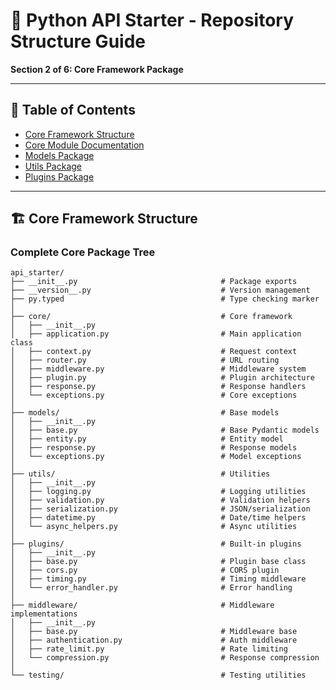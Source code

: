 # 📁 Python API Starter - Repository Structure Guide

**Section 2 of 6: Core Framework Package**

---

## 📑 Table of Contents

- [Core Framework Structure](#-core-framework-structure)
- [Core Module Documentation](#-core-module-documentation)
- [Models Package](#-models-package)
- [Utils Package](#-utils-package)
- [Plugins Package](#-plugins-package)

---

## 🏗️ Core Framework Structure

### Complete Core Package Tree

```
api_starter/
├── __init__.py                                # Package exports
├── __version__.py                             # Version management
├── py.typed                                   # Type checking marker
│
├── core/                                      # Core framework
│   ├── __init__.py
│   ├── application.py                         # Main application class
│   ├── context.py                             # Request context
│   ├── router.py                              # URL routing
│   ├── middleware.py                          # Middleware system
│   ├── plugin.py                              # Plugin architecture
│   ├── response.py                            # Response handlers
│   └── exceptions.py                          # Core exceptions
│
├── models/                                    # Base models
│   ├── __init__.py
│   ├── base.py                                # Base Pydantic models
│   ├── entity.py                              # Entity model
│   ├── response.py                            # Response models
│   └── exceptions.py                          # Model exceptions
│
├── utils/                                     # Utilities
│   ├── __init__.py
│   ├── logging.py                             # Logging utilities
│   ├── validation.py                          # Validation helpers
│   ├── serialization.py                       # JSON/serialization
│   ├── datetime.py                            # Date/time helpers
│   └── async_helpers.py                       # Async utilities
│
├── plugins/                                   # Built-in plugins
│   ├── __init__.py
│   ├── base.py                                # Plugin base class
│   ├── cors.py                                # CORS plugin
│   ├── timing.py                              # Timing middleware
│   └── error_handler.py                       # Error handling
│
├── middleware/                                # Middleware implementations
│   ├── __init__.py
│   ├── base.py                                # Middleware base
│   ├── authentication.py                      # Auth middleware
│   ├── rate_limit.py                          # Rate limiting
│   └── compression.py                         # Response compression
│
└── testing/                                   # Testing utilities
